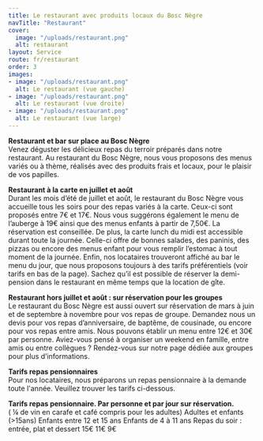```yaml
---
title: Le restaurant avec produits locaux du Bosc Nègre
navTitle: "Restaurant"
cover:
  image: "/uploads/restaurant.png"
  alt: restaurant
layout: Service
route: fr/restaurant
order: 3
images:
- image: "/uploads/restaurant.png"
  alt: Le restaurant (vue gauche)
- image: "/uploads/restaurant.png"
  alt: Le restaurant (vue droite)
- image: "/uploads/restaurant.png"
  alt: Le restaurant (vue large)
---
```


**Restaurant et bar sur place au Bosc Nègre**  
Venez déguster les délicieux repas du terroir préparés dans notre restaurant.  Au restaurant du Bosc Nègre, nous vous proposons des menus variés ou à thème, réalisés avec des produits frais et locaux, pour le plaisir de vos papilles.

**Restaurant à la carte en juillet et août**  
Durant les mois d’été de juillet et août, le restaurant du Bosc Nègre vous accueille tous les soirs pour des repas variés à la carte. Ceux-ci sont proposés entre 7€ et 17€. Nous vous suggérons également le menu de l’auberge à 19€ ainsi que des menus enfants à partir de 7,50€. La réservation est conseillée.
De plus, la carte lunch du midi est accessible durant toute la journée. Celle-ci offre de bonnes salades, des paninis, des pizzas ou encore des menus enfant pour vous remplir l’estomac à tout moment de la journée.
Enfin, nos locataires trouveront affiché au bar le menu du jour, que nous proposons toujours à des tarifs préférentiels (voir tarifs en bas de la page). Sachez qu’il est possible de réserver la demi-pension dans le restaurant en même temps que la location de gîte.

**Restaurant hors juillet et août : sur réservation pour les groupes**  
Le restaurant du Bosc Nègre est aussi ouvert sur réservation de mars à juin et de septembre à novembre pour vos repas de groupe. Demandez nous un devis pour vos repas d’anniversaire, de baptême, de cousinade, ou encore pour vos repas entre amis. Nous pouvons établir un menu entre 12€ et 30€ par personne.
Aviez-vous pensé à organiser un weekend en famille, entre amis ou entre collègues ? Rendez-vous sur notre page dédiée aux groupes pour plus d’informations.

**Tarifs repas pensionnaires**  
Pour nos locataires, nous préparons un repas pensionnaire à la demande toute l'année. Veuillez trouver les tarifs ci-dessous.

**Tarifs repas pensionnaire. Par personne et par jour sur réservation.**  
( ¼ de vin en carafe et café compris pour les adultes)        Adultes et enfants (>15ans)        Enfants entre 12 et 15 ans        Enfants de 4 à 11 ans
Repas du soir : entrée, plat et dessert         15€        11€        9€
